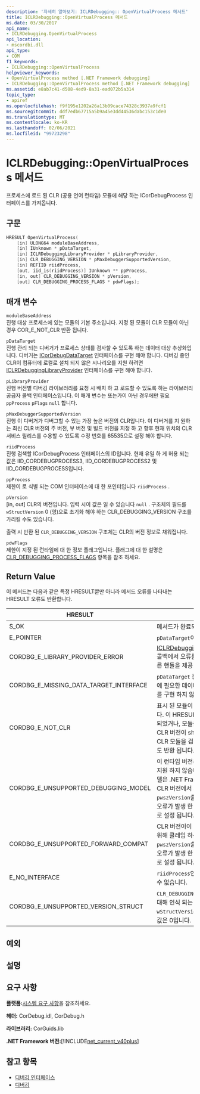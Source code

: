 ```yaml
---
description: '자세히 알아보기: ICLRDebugging:: OpenVirtualProcess 메서드'
title: ICLRDebugging::OpenVirtualProcess 메서드
ms.date: 03/30/2017
api_name:
- ICLRDebugging.OpenVirtualProcess
api_location:
- mscordbi.dll
api_type:
- COM
f1_keywords:
- ICLRDebugging::OpenVirtualProcess
helpviewer_keywords:
- OpenVirtualProcess method [.NET Framework debugging]
- ICLRDebugging::OpenVirtualProcess method [.NET Framework debugging]
ms.assetid: e8ab7c41-d508-4ed9-8a31-ead072b5a314
topic_type:
- apiref
ms.openlocfilehash: f9f195e1202a26a13b09cace74328c3937a9fcf1
ms.sourcegitcommit: ddf7edb67715a5b9a45e3dd44536dabc153c1de0
ms.translationtype: MT
ms.contentlocale: ko-KR
ms.lasthandoff: 02/06/2021
ms.locfileid: "99723298"
---
```

# <a name="iclrdebuggingopenvirtualprocess-method"></a>ICLRDebugging::OpenVirtualProcess 메서드

프로세스에 로드 된 CLR (공용 언어 런타임) 모듈에 해당 하는 ICorDebugProcess 인터페이스를 가져옵니다.  
  
## <a name="syntax"></a>구문  
  
```cpp  
HRESULT OpenVirtualProcess(  
    [in] ULONG64 moduleBaseAddress,  
    [in] IUnknown * pDataTarget,  
    [in] ICLRDebuggingLibraryProvider * pLibraryProvider,  
    [in] CLR_DEBUGGING_VERSION * pMaxDebuggerSupportedVersion,  
    [in] REFIID riidProcess,  
    [out, iid_is(riidProcess)] IUnknown ** ppProcess,  
    [in, out] CLR_DEBUGGING_VERSION * pVersion,  
    [out] CLR_DEBUGGING_PROCESS_FLAGS * pdwFlags);  
```  
  
## <a name="parameters"></a>매개 변수  

 `moduleBaseAddress`  
 진행 대상 프로세스에 있는 모듈의 기본 주소입니다. 지정 된 모듈이 CLR 모듈이 아닌 경우 COR_E_NOT_CLR 반환 됩니다.  
  
 `pDataTarget`  
 진행 관리 되는 디버거가 프로세스 상태를 검사할 수 있도록 하는 데이터 대상 추상화입니다. 디버거는 [ICorDebugDataTarget](icordebugdatatarget-interface.md) 인터페이스를 구현 해야 합니다. 디버깅 중인 CLR이 컴퓨터에 로컬로 설치 되지 않은 시나리오를 지원 하려면 [ICLRDebuggingLibraryProvider](iclrdebugginglibraryprovider-interface.md) 인터페이스를 구현 해야 합니다.  
  
 `pLibraryProvider`  
 진행 버전별 디버깅 라이브러리를 요청 시 배치 하 고 로드할 수 있도록 하는 라이브러리 공급자 콜백 인터페이스입니다. 이 매개 변수는 또는가이 아닌 경우에만 필요 `ppProcess` `pFlags` `null` 합니다.  
  
 `pMaxDebuggerSupportedVersion`  
 진행 이 디버거가 디버그할 수 있는 가장 높은 버전의 CLR입니다. 이 디버거를 지 원하는 최신 CLR 버전의 주 버전, 부 버전 및 빌드 버전을 지정 하 고 향후 현재 위치의 CLR 서비스 릴리스를 수용할 수 있도록 수정 번호를 65535으로 설정 해야 합니다.  
  
 `riidProcess`  
 진행 검색할 ICorDebugProcess 인터페이스의 ID입니다. 현재 유일 하 게 허용 되는 값은 IID_CORDEBUGPROCESS3, IID_CORDEBUGPROCESS2 및 IID_CORDEBUGPROCESS입니다.  
  
 `ppProcess`  
 제한이 로 식별 되는 COM 인터페이스에 대 한 포인터입니다 `riidProcess` .  
  
 `pVersion`  
 [in, out] CLR의 버전입니다. 입력 시이 값은 일 수 있습니다 `null` . 구조체의 필드를 [](clr-debugging-version-structure.md) `wStructVersion` 0 (영)으로 초기화 해야 하는 CLR_DEBUGGING_VERSION 구조를 가리킬 수도 있습니다.  
  
 출력 시 반환 된 `CLR_DEBUGGING_VERSION` 구조체는 CLR의 버전 정보로 채워집니다.  
  
 `pdwFlags`  
 제한이 지정 된 런타임에 대 한 정보 플래그입니다. 플래그에 대 한 설명은 [CLR_DEBUGGING_PROCESS_FLAGS](clr-debugging-process-flags-enumeration.md) 항목을 참조 하세요.  
  
## <a name="return-value"></a>Return Value  

 이 메서드는 다음과 같은 특정 HRESULT뿐만 아니라 메서드 오류를 나타내는 HRESULT 오류도 반환합니다.  
  
|HRESULT|설명|  
|-------------|-----------------|  
|S_OK|메서드가 완료되었습니다.|  
|E_POINTER|`pDataTarget`이(가) `null`인 경우|  
|CORDBG_E_LIBRARY_PROVIDER_ERROR|[ICLRDebuggingLibraryProvider](iclrdebugginglibraryprovider-interface.md) 콜백에서 오류를 반환 하거나 올바른 핸들을 제공 하지 않습니다.|  
|CORDBG_E_MISSING_DATA_TARGET_INTERFACE|`pDataTarget` 는이 버전의 런타임에 필요한 데이터 대상 인터페이스를 구현 하지 않습니다.|  
|CORDBG_E_NOT_CLR|표시 된 모듈이 CLR 모듈이 아닙니다. 이 HRESULT는 메모리가 손상 되었거나, 모듈을 사용할 수 없거나, CLR 버전이 shim 버전 보다 이후 CLR 모듈을 검색할 수 없는 경우에도 반환 됩니다.|  
|CORDBG_E_UNSUPPORTED_DEBUGGING_MODEL|이 런타임 버전은이 디버깅 모델을 지원 하지 않습니다. 현재 디버깅 모델은 .NET Framework 4 이전 CLR 버전에서 지원 되지 않습니다. `pwszVersion`출력 매개 변수는이 오류가 발생 한 후에도 올바른 값으로 설정 됩니다.|  
|CORDBG_E_UNSUPPORTED_FORWARD_COMPAT|CLR 버전이이 디버거가 지원 하기 위해 클레임 하는 버전 보다 큽니다. `pwszVersion`출력 매개 변수는이 오류가 발생 한 후에도 올바른 값으로 설정 됩니다.|  
|E_NO_INTERFACE|`riidProcess`인터페이스를 사용할 수 없습니다.|  
|CORDBG_E_UNSUPPORTED_VERSION_STRUCT|`CLR_DEBUGGING_VERSION`구조에에 대해 인식 되는 값이 없는 경우 `wStructVersion` 지금은 허용 되는 값은 0입니다.|  
  
## <a name="exceptions"></a>예외  
  
## <a name="remarks"></a>설명  
  
## <a name="requirements"></a>요구 사항  

 **플랫폼:**[시스템 요구 사항](../../get-started/system-requirements.md)을 참조하세요.  
  
 **헤더:** CorDebug.idl, CorDebug.h  
  
 **라이브러리:** CorGuids.lib  
  
 **.NET Framework 버전:**[!INCLUDE[net_current_v40plus](../../../../includes/net-current-v40plus-md.md)]  
  
## <a name="see-also"></a>참고 항목

- [디버깅 인터페이스](debugging-interfaces.md)
- [디버깅](index.md)
